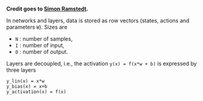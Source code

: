 **Credit goes to [Simon Ramstedt](https://github.com/rmst).**

In networks and layers, data is stored as row vectors (states, actions and parameters `W`). 
Sizes are
- `N` : number of samples,
- `I` : number of input,
- `O` : number of output.

Layers are decoupled, i.e., the activation `y(x) = f(x*w + b)` is expressed by three layers 
```
y_lin(x) = x*w  
y_bias(x) = x+b  
y_activation(x) = f(x)  
```
